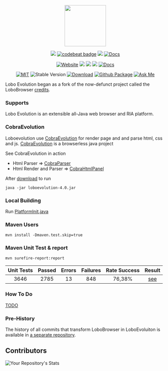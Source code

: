 <p align="center">
	<img src="https://avatars3.githubusercontent.com/u/6113075?s=460&v=4" height="130">
</p>
<p align="center">	
	<a href="https://app.codacy.com/gh/LoboEvolution/LoboEvolution/dashboard?utm_content" alt="Codacy"><img src="https://app.codacy.com/project/badge/Grade/899f68bba4a5463d8a7699821d840c5c" /></a>
	<a href="https://codebeat.co/projects/github-com-loboevolution-loboevolution-master"><img alt="codebeat badge" src="https://codebeat.co/badges/74e4393e-77b9-44a9-ad98-0b33fb839754" /></a>
	<a href="https://codeclimate.com/github/LoboEvolution/LoboEvolution/maintainability"><img src="https://api.codeclimate.com/v1/badges/eaeed65cfc69b72b4701/maintainability" /></a>
	<a href="https://github.com/LoboEvolution/LoboEvolution/actions/workflows/codeql.yml"><img src="https://github.com/LoboEvolution/LoboEvolution/actions/workflows/codeql.yml/badge.svg?branch=master" alt="Docs"></a>
</p>
<p align="center">
	<a href="http://sourceforge.net/projects/loboevolution/"><img src="https://img.shields.io/website-up-down-green-red/http/shields.io.svg" alt="Website"/></a>
        <a href="https://github.com/LoboEvolution/LoboEvolution/graphs/contributors" alt="Contributors"><img src="https://img.shields.io/github/contributors/LoboEvolution/LoboEvolution"/></a>
	<a href="https://github.com/LoboEvolution/LoboEvolution/pulse" alt="Activity"><img src="https://img.shields.io/github/commit-activity/m/LoboEvolution/LoboEvolution"/></a>
	<a href="" alt="PRs"><img src="https://img.shields.io/badge/PRs-welcome-brightgreen.svg" /></a>
	<a href="https://loboevolution.github.io/LoboEvolution/"><img src="https://inch-ci.org/github/oswetto/LoboEvolution.svg" alt="Docs"></a>
</p>
<p align="center">
	<a href="https://github.com/LoboEvolution/LoboEvolution/blob/master/LICENSE"><img src="https://img.shields.io/badge/License-MIT-yellow.svg" alt="MIT"></a>		
	<img src="https://img.shields.io/badge/version-4.0-blue" alt="Stable Version"/>
        <a href="https://github.com/LoboEvolution/LoboEvolution/releases/download/4.0/loboevolution-4.0.jar"><img src="https://img.shields.io/github/downloads/LoboEvolution/LoboEvolution/total.svg" alt="Download"></a>
	<a href="https://github.com/LoboEvolution/LoboEvolution/packages/1550365"><img src="https://github.com/LoboEvolution/LoboEvolution/actions/workflows/publish-github.yml/badge.svg" alt="Github Package"></a>
	<a href="https://github.com/oswetto"><img src="https://img.shields.io/badge/Ask%20me-anything-1abc9c.svg" alt="Ask Me"></a>
</p>

Lobo Evolution began as a fork of the now-defunct project called the LoboBrowser [credits](https://sourceforge.net/projects/xamj/).

### Supports
Lobo Evolution is an extensible all-Java web browser and RIA platform. <br/>

### CobraEvolution
Loboevolution use [CobraEvolution](https://github.com/LoboEvolution/CobraEvolution) for render page and and parse html, css and js.
[CobraEvolution](https://github.com/LoboEvolution/CobraEvolution) is a browserless java project

See CobraEvolution in action
* Html Parser => [CobraParser](https://github.com/LoboEvolution/CobraEvolution/blob/main/LoboUnitTest/src/test/java/org/loboevolution/driver/CobraParser.java)
* Html Render and Parser => [CobraHtmlPanel](https://github.com/LoboEvolution/CobraEvolution/blob/main/LoboUnitTest/src/test/java/org/loboevolution/driver/CobraHtmlPanel.java)

After <a href="https://github.com/LoboEvolution/LoboEvolution/releases/download/4.0/loboevolution-4.0.jar">download<a/> to run
```
java -jar loboevolution-4.0.jar
```

### Local Building
Run 
[PlatformInit.java](https://github.com/oswetto/LoboEvolution/blob/master/LoboEvo/src/main/java/org/loboevolution/init/PlatformInit.java)

### Maven Users
```
mvn install -Dmaven.test.skip=true
```

### Maven Unit Test & report
```
mvn surefire-report:report
```

| Unit Tests | Passed | Errors | Failures | Rate Success |                        Result                         |
|:----------:|:------:|:------:|:--------:|:------------:|:-----------------------------------------------------:|
|    3646    |  2785  |   13   |   848    |    76,38%    | [see](https://loboevolution.github.io/LoboEvolution/surefire-report.html) |

### How To Do
[TODO](https://github.com/oswetto/LoboEvolution/wiki/How-TODO)

### Pre-History
The history of all commits that transform LoboBrowser in LoboEvoluiton is available in [a separate repository](https://github.com/oswetto/LoboEvolutionPreHistory).

## Contributors
![Your Repository's Stats](https://contrib.rocks/image?repo=LoboEvolution/LoboEvolution)
